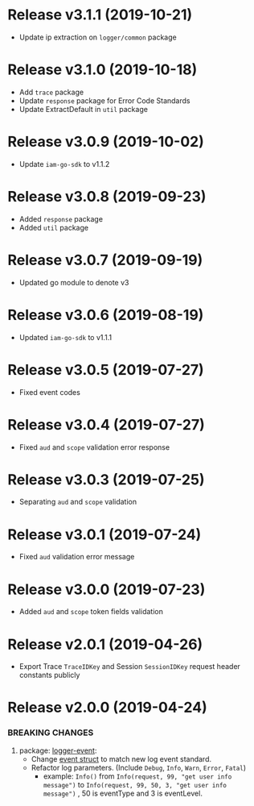 Release v3.1.1 (2019-10-21)
===========================
- Update ip extraction on `logger/common` package

Release v3.1.0 (2019-10-18)
===========================
- Add `trace` package
- Update `response` package for Error Code Standards
- Update ExtractDefault in `util` package

Release v3.0.9 (2019-10-02)
===========================
- Update `iam-go-sdk` to v1.1.2

Release v3.0.8 (2019-09-23)
===========================
- Added `response` package
- Added `util` package

Release v3.0.7 (2019-09-19)
===========================
- Updated go module to denote v3 

Release v3.0.6 (2019-08-19)
===========================
- Updated `iam-go-sdk` to v1.1.1 

Release v3.0.5 (2019-07-27)
===========================
- Fixed event codes

Release v3.0.4 (2019-07-27)
===========================
- Fixed `aud` and `scope` validation error response  

Release v3.0.3 (2019-07-25)
===========================
- Separating `aud` and `scope` validation  

Release v3.0.1 (2019-07-24)
===========================
- Fixed `aud` validation error message  

Release v3.0.0 (2019-07-23)
===========================
- Added `aud` and `scope` token fields validation    

Release v2.0.1 (2019-04-26)
===========================
- Export Trace `TraceIDKey` and Session `SessionIDKey` request header constants publicly

Release v2.0.0 (2019-04-24)
===========================
### BREAKING CHANGES
1. package: [logger-event](https://github.com/AccelByte/go-restful-plugins/tree/master/pkg/logger/event): 
    * Change  [event struct](https://github.com/AccelByte/go-restful-plugins/blob/master/pkg/logger/event/event.go) to match new log event standard.
    * Refactor log parameters. (Include ```Debug```, ```Info```, ```Warn```, ```Error```, ```Fatal```)
        * example: ```Info()``` from ```Info(request, 99, "get user info message")``` to ```Info(request, 99, 50, 3, "get user info message")``` , 50 is eventType and 3 is eventLevel.

